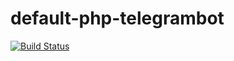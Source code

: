 # default-php-telegrambot

[![Build Status](https://travis-ci.org/itjustworksteam/default-php-telegrambot.svg?branch=master)](https://travis-ci.org/itjustworksteam/default-php-telegrambot)
